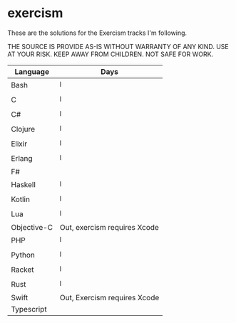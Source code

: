# exercism

These are the solutions for the Exercism tracks I'm following.

THE SOURCE IS PROVIDE AS-IS WITHOUT WARRANTY OF ANY KIND. USE AT YOUR RISK. KEEP AWAY FROM CHILDREN. NOT SAFE FOR WORK.

| Language    | Days |
| ----------- | ---- |
| Bash        | 𝍩    |
| C           | 𝍩    |
| C#          | 𝍩    |
| Clojure     | 𝍩    |
| Elixir      | 𝍩    |
| Erlang      | 𝍩    |
| F#          |      |
| Haskell     | 𝍩    |
| Kotlin      | 𝍩    |
| Lua         | 𝍩    |
| Objective-C | Out, exercism requires Xcode |
| PHP         | 𝍩    |
| Python      | 𝍩    |
| Racket      | 𝍩    |
| Rust        | 𝍩    |
| Swift       | Out, Exercism requires Xcode |
| Typescript  |      |

